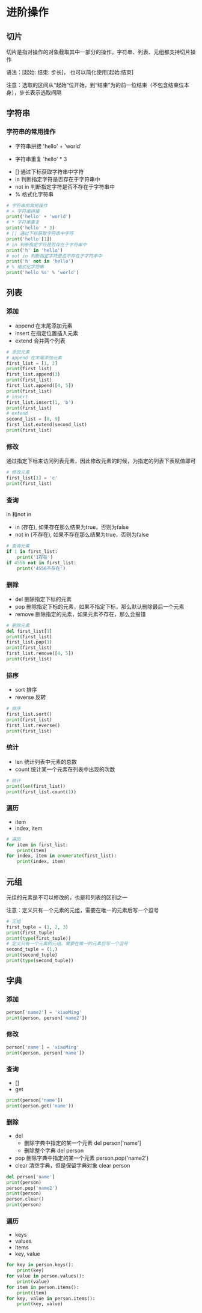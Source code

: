 # 进阶操作

## 切片

切片是指对操作的对象截取其中一部分的操作。字符串、列表、元组都支持切片操作

语法：[起始: 结束: 步长]， 也可以简化使用[起始:结束]

注意：选取的区间从“起始”位开始，到“结束”为的前一位结束（不包含结束位本身），步长表示选取间隔

## 字符串

### 字符串的常用操作

- 字符串拼接 'hello' + 'world'

* 字符串重复 'hello' \* 3

- [] 通过下标获取字符串中字符
- in 判断指定字符是否存在于字符串中
- not in 判断指定字符是否不存在于字符串中
- % 格式化字符串

```python
# 字符串的常用操作
# + 字符串拼接
print('hello' + 'world')
# * 字符串重复
print('hello' * 3)
# [] 通过下标获取字符串中字符
print('hello'[1])
# in 判断指定字符是否存在于字符串中
print('h' in 'hello')
# not in 判断指定字符是否不存在于字符串中
print('h' not in 'hello')
# % 格式化字符串
print('hello %s' % 'world')
```

## 列表

### 添加

- append 在末尾添加元素
- insert 在指定位置插入元素
- extend 合并两个列表

```python
# 添加元素
# append 在末尾添加元素
first_list = [1, 2]
print(first_list)
first_list.append(3)
print(first_list)
first_list.append([4, 5])
print(first_list)
# insert
first_list.insert(1, 'b')
print(first_list)
# extend
second_list = [8, 9]
first_list.extend(second_list)
print(first_list)
```

### 修改

通过指定下标来访问列表元素，因此修改元素的时候，为指定的列表下表赋值即可

```python
# 修改元素
first_list[1] = 'c'
print(first_list)
```

### 查询

in 和not in

- in (存在), 如果存在那么结果为true，否则为false
- not in (不存在), 如果不存在那么结果为true，否则为false

```python
# 查询元素
if 1 in first_list:
    print('1存在')
if 4556 not in first_list:
    print('4556不存在')
```

### 删除

- del 删除指定下标的元素
- pop 删除指定下标的元素，如果不指定下标，那么默认删除最后一个元素
- remove 删除指定的元素，如果元素不存在，那么会报错

```python
# 删除元素
del first_list[1]
print(first_list)
first_list.pop(1)
print(first_list)
first_list.remove([4, 5])
print(first_list)
```

### 排序

- sort 排序
- reverse 反转

```python
# 排序
first_list.sort()
print(first_list)
first_list.reverse()
print(first_list)
```

### 统计

- len 统计列表中元素的总数
- count 统计某一个元素在列表中出现的次数

```python
# 统计
print(len(first_list))
print(first_list.count(1))
```

### 遍历

- item
- index, item

```python
# 遍历
for item in first_list:
    print(item)
for index, item in enumerate(first_list):
    print(index, item)
```

## 元组

元组的元素是不可以修改的，也是和列表的区别之一

注意：定义只有一个元素的元组，需要在唯一的元素后写一个逗号

```python
# 元组
first_tuple = (1, 2, 3)
print(first_tuple)
print(type(first_tuple))
# 定义只有一个元素的元组，需要在唯一的元素后写一个逗号
second_tuple = (1,)
print(second_tuple)
print(type(second_tuple))
```

## 字典

### 添加

```python
person['name2'] = 'xiaoMing'
print(person, person['name2'])
```

### 修改

```python
person['name'] = 'xiaoMing'
print(person, person['name'])
```

### 查询

- []
- get

```python
print(person['name'])
print(person.get('name'))
```

### 删除

- del
  - 删除字典中指定的某一个元素 del person['name']
  - 删除整个字典 del person
- pop 删除字典中指定的某一个元素 person.pop('name2')
- clear 清空字典，但是保留字典对象 clear person

```python
del person['name']
print(person)
person.pop('name2')
print(person)
person.clear()
print(person)
```

### 遍历

- keys
- values
- items
- key, value

```python
for key in person.keys():
    print(key)
for value in person.values():
    print(value)
for item in person.items():
    print(item)
for key, value in person.items():
    print(key, value)
```
